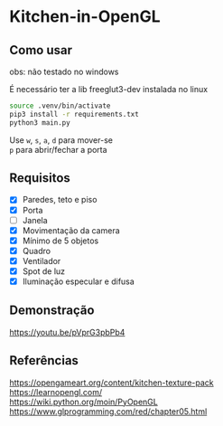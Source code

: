 # Kitchen-in-OpenGL

## Como usar

obs: não testado no windows

É necessário ter a lib freeglut3-dev instalada no linux

```bash
source .venv/bin/activate
pip3 install -r requirements.txt
python3 main.py
```

Use `w`, `s`, `a`, `d` para mover-se<br/>
`p` para abrir/fechar a porta

## Requisitos

- [x] Paredes, teto e piso
- [x] Porta
- [ ] Janela
- [x] Movimentação da camera
- [x] Mínimo de 5 objetos
- [x] Quadro
- [x] Ventilador
- [x] Spot de luz
- [x] Iluminação especular e difusa

## Demonstração
https://youtu.be/pVprG3pbPb4

## Referências
https://opengameart.org/content/kitchen-texture-pack<br/>
https://learnopengl.com/<br/>
https://wiki.python.org/moin/PyOpenGL<br/>
https://www.glprogramming.com/red/chapter05.html